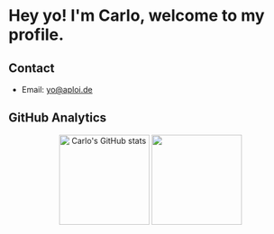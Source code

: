 # Hey yo! I'm Carlo, welcome to my profile.

## Contact
- Email: [yo@aploi.de](mailto:carlo@aploi.de)

## GitHub Analytics
<p align="center">
  <img alt="Carlo's GitHub stats" height="160em" src="https://github-readme-stats-eight-theta.vercel.app/api?username=cesp99&show_icons=true&theme=tokyonight&include_all_commits=true&count_private=true"/>
  
  <img height="160em" src="https://github-readme-stats-eight-theta.vercel.app/api/top-langs/?username=cesp99&layout=compact&langs_count=8&theme=tokyonight"/>
</p>
